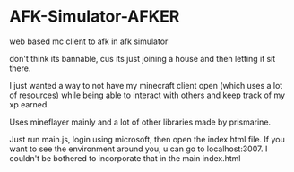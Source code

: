 # AFK-Simulator-AFKER
web based mc client to afk in afk simulator

don't think its bannable, cus its just joining a house and then letting it sit there. 

I just wanted a way to not have my minecraft client open (which uses a lot of resources) while being able to interact with others and keep track of my xp earned.

Uses mineflayer mainly and a lot of other libraries made by prismarine.

Just run main.js, login using microsoft, then open the index.html file. If you want to see the environment around you, u can go to localhost:3007. I couldn't be bothered to incorporate that in the main index.html
